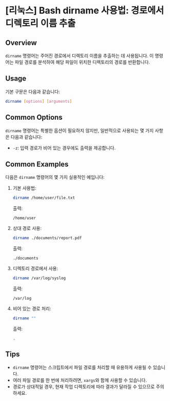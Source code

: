 # [리눅스] Bash dirname 사용법: 경로에서 디렉토리 이름 추출

## Overview
`dirname` 명령어는 주어진 경로에서 디렉토리 이름을 추출하는 데 사용됩니다. 이 명령어는 파일 경로를 분석하여 해당 파일이 위치한 디렉토리의 경로를 반환합니다.

## Usage
기본 구문은 다음과 같습니다:

```bash
dirname [options] [arguments]
```

## Common Options
`dirname` 명령어는 특별한 옵션이 필요하지 않지만, 일반적으로 사용되는 몇 가지 사항은 다음과 같습니다:
- `-z`: 입력 경로가 비어 있는 경우에도 출력을 제공합니다.

## Common Examples
다음은 `dirname` 명령어의 몇 가지 실용적인 예입니다:

1. 기본 사용법:
   ```bash
   dirname /home/user/file.txt
   ```
   출력:
   ```
   /home/user
   ```

2. 상대 경로 사용:
   ```bash
   dirname ./documents/report.pdf
   ```
   출력:
   ```
   ./documents
   ```

3. 디렉토리 경로에서 사용:
   ```bash
   dirname /var/log/syslog
   ```
   출력:
   ```
   /var/log
   ```

4. 비어 있는 경로 처리:
   ```bash
   dirname ""
   ```
   출력:
   ```
   .
   ```

## Tips
- `dirname` 명령어는 스크립트에서 파일 경로를 처리할 때 유용하게 사용될 수 있습니다.
- 여러 파일 경로를 한 번에 처리하려면, `xargs`와 함께 사용할 수 있습니다.
- 경로가 상대적일 경우, 현재 작업 디렉토리에 따라 결과가 달라질 수 있으므로 주의하세요.